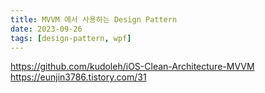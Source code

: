 ```yaml
---
title: MVVM 에서 사용하는 Design Pattern
date: 2023-09-26
tags: [design-pattern, wpf]
---
```



https://github.com/kudoleh/iOS-Clean-Architecture-MVVM
https://eunjin3786.tistory.com/31